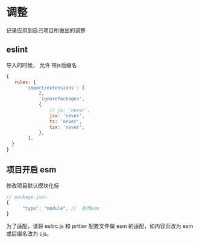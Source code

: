# 调整

记录应用到自己项目所做出的调整

## eslint
导入的时候， 允许 带js后缀名
```js
{
   rules: {
       'import/extensions': [
            2,
            'ignorePackages',
            {
                // js: 'never', 
                jsx: 'never',
                ts: 'never',
                tsx: 'never',
            },
        ],
  }
}
```

## 项目开启 esm

修改项目默认模块化标

```js
// package.json
{
      "type": "module", //  启用esm
}
```

为了适配，请将 eslirc.js 和 prttier 配置文件做 esm 的适配，如内容页改为 esm 或后缀名改为 cjs。
